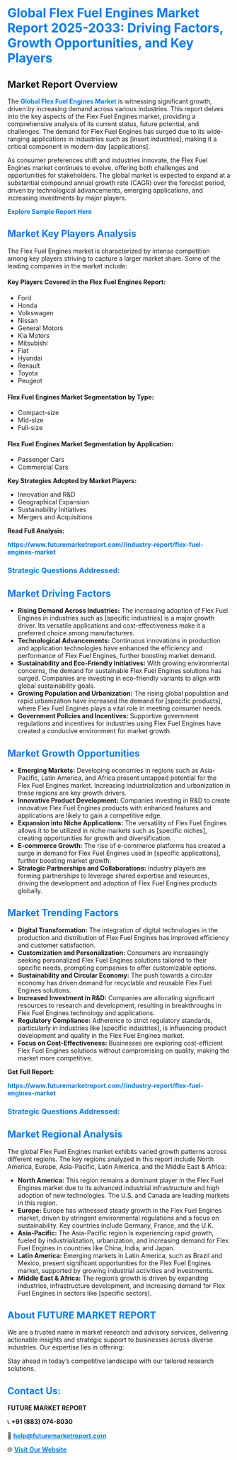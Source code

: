 <h1 style="color: #007BFF;">Global Flex Fuel Engines Market Report 2025-2033: Driving Factors, Growth Opportunities, and Key Players</h1>

<section id="overview">
<h2>Market Report Overview</h2>
<p>The <a href="https://www.futuremarketreport.com//industry-report/flex-fuel-engines-market" style="color: #007BFF; text-decoration: none;"><strong>Global Flex Fuel Engines Market</strong></a> is witnessing significant growth, driven by increasing demand across various industries. This report delves into the key aspects of the Flex Fuel Engines market, providing a comprehensive analysis of its current status, future potential, and challenges. The demand for Flex Fuel Engines has surged due to its wide-ranging applications in industries such as [insert industries], making it a critical component in modern-day [applications].</p>
<p>As consumer preferences shift and industries innovate, the Flex Fuel Engines market continues to evolve, offering both challenges and opportunities for stakeholders. The global market is expected to expand at a substantial compound annual growth rate (CAGR) over the forecast period, driven by technological advancements, emerging applications, and increasing investments by major players.</p>
</section>

<section id="overview">
<p><a href="https://www.futuremarketreport.com//request-sample/reportId=87051" style="color: #007BFF; text-decoration: none;"><strong>Explore Sample Report Here</strong></a></p>
</section>

<section id="key-players">
<h2 style="color: #007BFF;">Market Key Players Analysis</h2>
<p>The Flex Fuel Engines market is characterized by intense competition among key players striving to capture a larger market share. Some of the leading companies in the market include:</p>
<h4>Key Players Covered in the Flex Fuel Engines Report:</h4>
<ul><li>Ford</li><li>Honda</li><li>Volkswagen</li><li>Nissan</li><li>General Motors</li><li>Kia Motors</li><li>Mitsubishi</li><li>Fiat</li><li>Hyundai</li><li>Renault</li><li>Toyota</li><li>Peugeot</li></ul>
<h4>Flex Fuel Engines Market Segmentation by Type:</h4>
<ul><li>Compact-size</li><li>Mid-size</li><li>Full-size</li></ul>

<h4>Flex Fuel Engines Market Segmentation by Application:</h4>
<ul><li>Passenger Cars</li><li>Commercial Cars</li></ul>
<p><strong>Key Strategies Adopted by Market Players:</strong></p>
<ul>
<li>Innovation and R&D</li>
<li>Geographical Expansion</li>
<li>Sustainability Initiatives</li>
<li>Mergers and Acquisitions</li>
</ul>
</section>

<section>
<p><strong>Read Full Analysis: </strong></p><a href="https://www.futuremarketreport.com//industry-report/flex-fuel-engines-market" style="color: #007BFF; text-decoration: none;"><strong>https://www.futuremarketreport.com//industry-report/flex-fuel-engines-market</strong></a>
<h3 style="color: #007BFF;">Strategic Questions Addressed:</h3>
</section>

<section id="driving-factors">
<h2 style="color: #007BFF;">Market Driving Factors</h2>
<ul>
<li><strong>Rising Demand Across Industries:</strong> The increasing adoption of Flex Fuel Engines in industries such as [specific industries] is a major growth driver. Its versatile applications and cost-effectiveness make it a preferred choice among manufacturers.</li>
<li><strong>Technological Advancements:</strong> Continuous innovations in production and application technologies have enhanced the efficiency and performance of Flex Fuel Engines, further boosting market demand.</li>
<li><strong>Sustainability and Eco-Friendly Initiatives:</strong> With growing environmental concerns, the demand for sustainable Flex Fuel Engines solutions has surged. Companies are investing in eco-friendly variants to align with global sustainability goals.</li>
<li><strong>Growing Population and Urbanization:</strong> The rising global population and rapid urbanization have increased the demand for [specific products], where Flex Fuel Engines plays a vital role in meeting consumer needs.</li>
<li><strong>Government Policies and Incentives:</strong> Supportive government regulations and incentives for industries using Flex Fuel Engines have created a conducive environment for market growth.</li>
</ul>
</section>

<section id="growth-opportunities">
<h2 style="color: #007BFF;">Market Growth Opportunities</h2>
<ul>
<li><strong>Emerging Markets:</strong> Developing economies in regions such as Asia-Pacific, Latin America, and Africa present untapped potential for the Flex Fuel Engines market. Increasing industrialization and urbanization in these regions are key growth drivers.</li>
<li><strong>Innovative Product Development:</strong> Companies investing in R&D to create innovative Flex Fuel Engines products with enhanced features and applications are likely to gain a competitive edge.</li>
<li><strong>Expansion into Niche Applications:</strong> The versatility of Flex Fuel Engines allows it to be utilized in niche markets such as [specific niches], creating opportunities for growth and diversification.</li>
<li><strong>E-commerce Growth:</strong> The rise of e-commerce platforms has created a surge in demand for Flex Fuel Engines used in [specific applications], further boosting market growth.</li>
<li><strong>Strategic Partnerships and Collaborations:</strong> Industry players are forming partnerships to leverage shared expertise and resources, driving the development and adoption of Flex Fuel Engines products globally.</li>
</ul>
</section>

<section id="trending-factors">
<h2 style="color: #007BFF;">Market Trending Factors</h2>
<ul>
<li><strong>Digital Transformation:</strong> The integration of digital technologies in the production and distribution of Flex Fuel Engines has improved efficiency and customer satisfaction.</li>
<li><strong>Customization and Personalization:</strong> Consumers are increasingly seeking personalized Flex Fuel Engines solutions tailored to their specific needs, prompting companies to offer customizable options.</li>
<li><strong>Sustainability and Circular Economy:</strong> The push towards a circular economy has driven demand for recyclable and reusable Flex Fuel Engines solutions.</li>
<li><strong>Increased Investment in R&D:</strong> Companies are allocating significant resources to research and development, resulting in breakthroughs in Flex Fuel Engines technology and applications.</li>
<li><strong>Regulatory Compliance:</strong> Adherence to strict regulatory standards, particularly in industries like [specific industries], is influencing product development and quality in the Flex Fuel Engines market.</li>
<li><strong>Focus on Cost-Effectiveness:</strong> Businesses are exploring cost-efficient Flex Fuel Engines solutions without compromising on quality, making the market more competitive.</li>
</ul>
</section>

<section>
<p><strong>Get Full Report: </strong></p><a href="https://www.futuremarketreport.com//industry-report/flex-fuel-engines-market" style="color: #007BFF; text-decoration: none;"><strong>https://www.futuremarketreport.com//industry-report/flex-fuel-engines-market</strong></a>
<h3 style="color: #007BFF;">Strategic Questions Addressed:</h3>
</section>


<section id="regional-analysis">
<h2 style="color: #007BFF;">Market Regional Analysis</h2>
<p>The global Flex Fuel Engines market exhibits varied growth patterns across different regions. The key regions analyzed in this report include North America, Europe, Asia-Pacific, Latin America, and the Middle East & Africa:</p>
<ul>
<li><strong>North America:</strong> This region remains a dominant player in the Flex Fuel Engines market due to its advanced industrial infrastructure and high adoption of new technologies. The U.S. and Canada are leading markets in this region.</li>
<li><strong>Europe:</strong> Europe has witnessed steady growth in the Flex Fuel Engines market, driven by stringent environmental regulations and a focus on sustainability. Key countries include Germany, France, and the U.K.</li>
<li><strong>Asia-Pacific:</strong> The Asia-Pacific region is experiencing rapid growth, fueled by industrialization, urbanization, and increasing demand for Flex Fuel Engines in countries like China, India, and Japan.</li>
<li><strong>Latin America:</strong> Emerging markets in Latin America, such as Brazil and Mexico, present significant opportunities for the Flex Fuel Engines market, supported by growing industrial activities and investments.</li>
<li><strong>Middle East & Africa:</strong> The region’s growth is driven by expanding industries, infrastructure development, and increasing demand for Flex Fuel Engines in sectors like [specific sectors].</li>
</ul>
</section>

<footer>
<h2 style="color: #007BFF;">About FUTURE MARKET REPORT</h2>
<p>We are a trusted name in market research and advisory services, delivering actionable insights and strategic support to businesses across diverse industries. Our expertise lies in offering:</p>

<p>Stay ahead in today’s competitive landscape with our tailored research solutions.</p>

<h2 style="color: #007BFF;">Contact Us:</h2>
<p><strong>FUTURE MARKET REPORT</strong></p>
<p>📞 <strong>+91 (883) 074-8030</strong></p>
<p>📧 <strong><a href="mailto:help@futuremarketreport.com" style="color: #007BFF;">help@futuremarketreport.com</a></strong></p>
<p>🌐 <strong><a href="https://www.futuremarketreport.com/" style="color: #007BFF;">Visit Our Website</a></strong></p>
</footer>